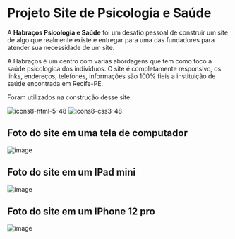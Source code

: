 # Projeto Site de Psicologia e Saúde
 
A **Habraços Psicologia e Saúde** foi um desafio pessoal de construir um site de algo que realmente existe e entregar para uma das fundadores para atender sua necessidade de um site.

A Habraços é um centro com varias abordagens que tem como foco a saúde psicologica dos individuos.
O site é completamente responsivo, os links, endereços, telefones, informações são 100% fieis a instituição de saúde encontrada em Recife-PE.

Foram utilizados na construção desse site:

![icons8-html-5-48](https://user-images.githubusercontent.com/101835324/165111872-1db50d31-ff08-4c68-8f8d-372172a3e58d.png)
![icons8-css3-48](https://user-images.githubusercontent.com/101835324/165111999-a12764fb-a618-4c85-9fc1-8a9fd68e4db0.png)

## Foto do site em uma tela de computador
![image](https://user-images.githubusercontent.com/101835324/164501222-d2721459-1af6-4bfc-9e8e-3403da2eb366.png)

## Foto do site em um IPad mini
![image](https://user-images.githubusercontent.com/101835324/164508103-ca7f7960-55f3-44ab-8fc3-7a975635fae2.png)

## Foto do site em um IPhone 12 pro
![image](https://user-images.githubusercontent.com/101835324/164507419-792a945b-b305-4108-afe6-edd3c89578a1.png)

